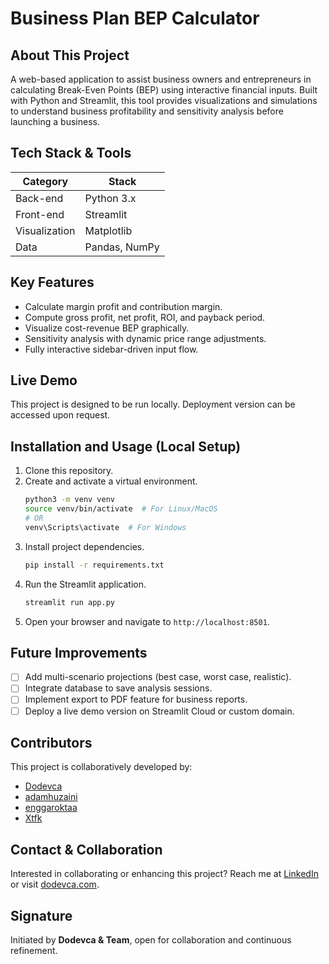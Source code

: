 # Business Plan BEP Calculator

## About This Project
A web-based application to assist business owners and entrepreneurs in calculating Break-Even Points (BEP) using interactive financial inputs. Built with Python and Streamlit, this tool provides visualizations and simulations to understand business profitability and sensitivity analysis before launching a business.

## Tech Stack & Tools
| Category     | Stack                    |
|--------------|--------------------------|
| Back-end     | Python 3.x               |
| Front-end    | Streamlit                |
| Visualization| Matplotlib               |
| Data         | Pandas, NumPy            |

## Key Features
- Calculate margin profit and contribution margin.
- Compute gross profit, net profit, ROI, and payback period.
- Visualize cost-revenue BEP graphically.
- Sensitivity analysis with dynamic price range adjustments.
- Fully interactive sidebar-driven input flow.

## Live Demo
This project is designed to be run locally. Deployment version can be accessed upon request.

## Installation and Usage (Local Setup)
1. Clone this repository.
2. Create and activate a virtual environment.
    ```bash
    python3 -m venv venv
    source venv/bin/activate  # For Linux/MacOS
    # OR
    venv\Scripts\activate  # For Windows
    ```
3. Install project dependencies.
    ```bash
    pip install -r requirements.txt
    ```
4. Run the Streamlit application.
    ```bash
    streamlit run app.py
    ```
5. Open your browser and navigate to `http://localhost:8501`.

## Future Improvements
- [ ] Add multi-scenario projections (best case, worst case, realistic).
- [ ] Integrate database to save analysis sessions.
- [ ] Implement export to PDF feature for business reports.
- [ ] Deploy a live demo version on Streamlit Cloud or custom domain.

## Contributors
This project is collaboratively developed by:
- [Dodevca](https://github.com/dodevca)
- [adamhuzaini](https://github.com/adamhuzaini)
- [enggaroktaa](https://github.com/enggaroktaa)
- [Xtfk](https://github.com/XTFK)

## Contact & Collaboration
Interested in collaborating or enhancing this project?
Reach me at [LinkedIn](https://linkedin.com/in/dodevca) or visit [dodevca.com](https://dodevca.com).

## Signature
Initiated by **Dodevca & Team**, open for collaboration and continuous refinement.
